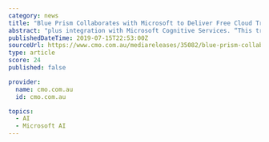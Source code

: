 ```yaml
---
category: news
title: "Blue Prism Collaborates with Microsoft to Deliver Free Cloud Trial on Azure"
abstract: "plus integration with Microsoft Cognitive Services. “This trial is a free, fully functional enterprise license on Azure Marketplace designed for quick deployment, and it doesn’t require additional components for users to start experimenting with ..."
publishedDateTime: 2019-07-15T22:53:00Z
sourceUrl: https://www.cmo.com.au/mediareleases/35082/blue-prism-collaborates-with-microsoft-to-deliver/
type: article
score: 24
published: false

provider:
  name: cmo.com.au
  id: cmo.com.au

topics:
  - AI
  - Microsoft AI
---
```

